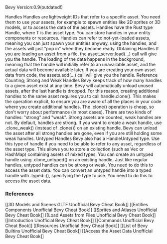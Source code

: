 Bevy Version:0.9(outdated!)


Handles
Handles are lightweight IDs that refer to a specific asset. You need them
to use your assets, for example to spawn entities like
2D sprites or 3D models, or to access the data
of the assets.
Handles have the Rust type Handle<T>, where T is the
asset type.
You can store handles in your entity components or
resources.
Handles can refer to not-yet-loaded assets, meaning you can just spawn your
entities anyway, using the handles, and the assets will just "pop in" when
they become ready.
Obtaining Handles
If you are loading an asset from a file, the
asset_server.load(…) call will give you the handle. The loading of the
data happens in the background, meaning that the handle will initially refer
to an unavailable asset, and the actual data will become available later.
If you are creating your own asset data from code,
the assets.add(…) call will give you the handle.
Reference Counting; Strong and Weak Handles
Bevy keeps track of how many handles to a given asset exist at any time. Bevy
will automatically unload unused assets, after the last handle is dropped.
For this reason, creating additional handles to the same asset requires you
to call handle.clone(). This makes the operation explicit, to ensure you are
aware of all the places in your code where you create additional handles. The
.clone() operation is cheap, so don't worry about performance (in most cases).
There are two kinds of handles: "strong" and "weak". Strong assets are
counted, weak handles are not. By default, handles are strong. If you want
to create a weak handle, use .clone_weak() (instead of .clone()) on an
existing handle. Bevy can unload the asset after all strong handles are gone,
even if you are still holding some weak handles.
Untyped Handles
Bevy also has a HandleUntyped type. Use this type
of handle if you need to be able to refer to any asset, regardless of the
asset type.
This allows you to store a collection (such as Vec or
HashMap) containing assets of mixed types.
You can create an untyped handle using .clone_untyped() on an existing
handle.
Just like regular handles, untyped handles can be strong or weak.
You need to do this to access the asset data.
You can convert an untyped handle into a typed handle with .typed::<T>(),
specifying the type to use. You need to do this to access the asset
data.

### References
[[3D Models and Scenes GLTF  Unofficial Bevy Cheat Book]] [[Entities Components  Unofficial Bevy Cheat Book]] [[Sprites and Atlases  Unofficial Bevy Cheat Book]] [[Load Assets from Files  Unofficial Bevy Cheat Book]] [[Introduction  Unofficial Bevy Cheat Book]] [[Commands  Unofficial Bevy Cheat Book]] [[Resources  Unofficial Bevy Cheat Book]] [[List of Bevy Builtins  Unofficial Bevy Cheat Book]] [[Access the Asset Data  Unofficial Bevy Cheat Book]] 
